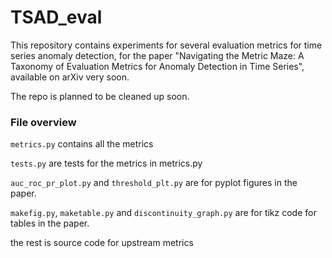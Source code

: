 # TSAD_eval

This repository contains experiments for several evaluation metrics for time series anomaly detection, for the paper "Navigating the Metric Maze: A Taxonomy of Evaluation Metrics for Anomaly Detection in Time Series", available on arXiv very soon.

The repo is planned to be cleaned up soon.

### File overview

`metrics.py` contains all the metrics

`tests.py` are tests for the metrics in metrics.py



`auc_roc_pr_plot.py` and `threshold_plt.py` are for pyplot figures in the paper.

`makefig.py`, `maketable.py` and `discontinuity_graph.py` are for tikz code for tables in the paper.

the rest is source code for upstream metrics
